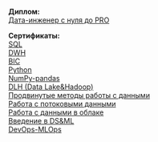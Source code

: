
**Диплом:**  
[Дата-инженер с нуля до PRO](https://github.com/OksanaGlazkova/Data-engineer)

**Сертификаты:**  
[SQL](https://github.com/OksanaGlazkova/SQL_certificate)  
[DWH](https://github.com/OksanaGlazkova/Certification_DWH-Data-Warehouse-)  
[BIC](https://github.com/OksanaGlazkova/BIC_certificate)  
[Python](https://github.com/OksanaGlazkova/Python_certificate)  
[NumPy-pandas](https://github.com/OksanaGlazkova/certificate_NumPy-pandas)  
[DLH (Data Lake&Hadoop)](https://github.com/OksanaGlazkova/certificate_DLH-Data-Lake-Hadoop-)  
[Продвинутые методы работы с данными](https://github.com/OksanaGlazkova/certificate_Advanced-methods-of-working-with-data)  
[Работа с потоковыми данными](https://github.com/OksanaGlazkova/Certification_work-with-streaming-data)  
[Работа с данными в облаке](https://github.com/OksanaGlazkova/Certification_working-with-data-in-the-cloud)  
[Введение в DS&ML](https://github.com/OksanaGlazkova/Certification_DS-ML)  
[DevOps-MLOps](https://github.com/OksanaGlazkova/Certification_DevOps-MLOps)  
